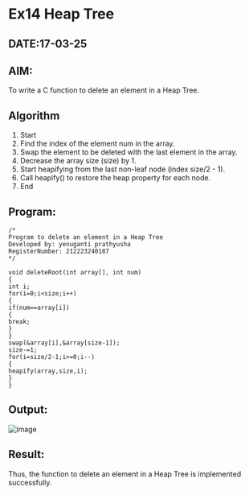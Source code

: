 # Ex14 Heap Tree
## DATE:17-03-25
## AIM:
To write a C function to delete an element in a Heap Tree.

## Algorithm
1. Start 
2. Find the index of the element num in the array. 
3. Swap the element to be deleted with the last element in the array. 
4. Decrease the array size (size) by 1. 
5. Start heapifying from the last non-leaf node (index size/2 - 1). 
6. Call heapify() to restore the heap property for each node. 
7. End 
## Program:
```
/*
Program to delete an element in a Heap Tree
Developed by: yenuganti prathyusha
RegisterNumber: 212223240187
*/
```
```
void deleteRoot(int array[], int num) 
{ 
int i; 
for(i=0;i<size;i++) 
{ 
if(num==array[i]) 
{ 
break; 
} 
} 
swap(&array[i],&array[size-1]); 
size-=1; 
for(i=size/2-1;i>=0;i--) 
{ 
heapify(array,size,i); 
} 
}
```
## Output:

![image](https://github.com/user-attachments/assets/046e054e-c2f3-4c82-847e-43d421c8fd61)

## Result:
Thus, the function to delete an element in a Heap Tree is implemented successfully.
